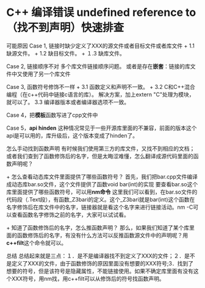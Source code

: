 # C++ 编译错误 undefined reference to （找不到声明）快速排查

可能原因
Case 1, 链接时缺少定义了XXX的源文件或者目标文件或者库文件
\+ 1.1 缺源文件。
\+ 1.2 缺目标文件。
\+ １.3 缺库文件。

Case 2, 链接顺序不对
多个库文件链接顺序问题。
或者是存在**嵌套**：链接的库文件中又使用了另一个库文件

Case 3, 函数符号修饰不一样
\+ 3.1 函数定义和声明不一致。
\+ 3.2 C和C++混合编程（在c++代码中链接c语言的库）。
解决方案，加上extern "C"处理为模块，就可以了。
3.3 编译器版本或者编译器选项不一致。

Case 4，把**模板**函数写进了cpp文件中

Case 5，**api hinden**
这种情况常见于一些开源库里面的不兼容，前面的版本这个api是可以用的，库升级后，这个版本变成了hinden了。


怎么手动找到函数声明
有时候我们使用第三方的库文件，又找不到相应的文档；或者我们查到了函数修饰后的名字，但是太晦涩难懂，怎么翻译成源代码里面的函数声明呢？

\+ 怎么查看动态库文件里面提供了哪些函数符号？
首先，我们把bar.cpp文件编译成动态库bar.so文件，这个文件提供了函数void bar(int)的实现
要查看bar.so这个库里面提供了哪些函数符号，可以用**nm命令**
这里我们可以看到，在bar.so文件的代码段（.Text段），有函数_Z3bari的定义。这个_Z3bari就是bar(int)这个函数在名字修饰后在库文件中的名字，链接器就是看这个名字来进行链接活动。nm -C可以查看函数名字修饰之前的名字，大家可以试试看。

\+ 知道了函数修饰后的名字，怎么推函数声明？
那么，如果我们知道了某个库里面的函数修饰后的名字，有没有什么方法可以反推函数源文件中的声明呢？用**c++filt**这个命令就可以。


总结
总结起来就是三点：１．是不是编译器找不到定义了XXX的文件；２．是不是定义了XXX的文件，由于函数修饰的原因里面没有想要的XXX符号;3．找到了想要的符号，但是该符号是隐藏属性，不能链接使用。如果不确定库里面有没有这个XXX符号，用nm找，用c++filt可以从修饰后的符号找函数声明。